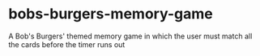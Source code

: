 # bobs-burgers-memory-game
A Bob's Burgers' themed memory game in which the user must match all the cards before the timer runs out
